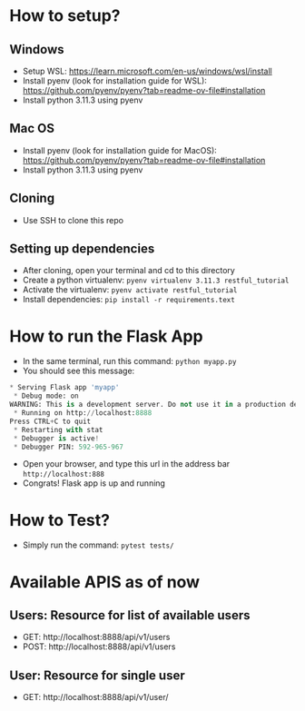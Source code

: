 # How to setup?

## Windows
- Setup WSL: https://learn.microsoft.com/en-us/windows/wsl/install
- Install pyenv (look for installation guide for WSL): https://github.com/pyenv/pyenv?tab=readme-ov-file#installation
- Install python 3.11.3 using pyenv

## Mac OS
- Install pyenv (look for installation guide for MacOS): https://github.com/pyenv/pyenv?tab=readme-ov-file#installation
- Install python 3.11.3 using pyenv

## Cloning
- Use SSH to clone this repo

## Setting up dependencies
- After cloning, open your terminal and cd to this directory
- Create a python virtualenv: `pyenv virtualenv 3.11.3 restful_tutorial`
- Activate the virtualenv: `pyenv activate restful_tutorial`
- Install dependencies: `pip install -r requirements.text`

# How to run the Flask App
- In the same terminal, run this command: `python myapp.py`
- You should see this message:
```python
* Serving Flask app 'myapp'
 * Debug mode: on
WARNING: This is a development server. Do not use it in a production deployment. Use a production WSGI server instead.
 * Running on http://localhost:8888
Press CTRL+C to quit
 * Restarting with stat
 * Debugger is active!
 * Debugger PIN: 592-965-967
```
- Open your browser, and type this url in the address bar `http://localhost:888`
- Congrats! Flask app is up and running

# How to Test?
- Simply run the command: `pytest tests/`

# Available APIS as of now
## Users: Resource for list of available users
- GET: http://localhost:8888/api/v1/users
- POST: http://localhost:8888/api/v1/users

## User: Resource for single user
- GET: http://localhost:8888/api/v1/user/<id>


